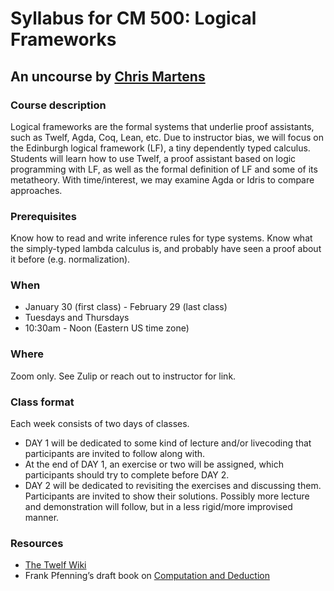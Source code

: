 # Syllabus for CM 500: Logical Frameworks
## An uncourse by [Chris Martens](https://khoury.northeastern.edu/~cmartens)

### Course description
Logical frameworks are the formal systems that underlie proof assistants,
such as Twelf, Agda, Coq, Lean, etc. Due to instructor bias, we will focus
on the Edinburgh logical framework (LF), a tiny dependently typed calculus.
Students will learn how to use Twelf, a proof assistant based on logic
programming with LF, as well as the formal definition of LF and some of its
metatheory. With time/interest, we may examine Agda or Idris to compare
approaches.


### Prerequisites
Know how to read and write inference rules for type systems. Know what the
simply-typed lambda calculus is, and probably have seen a proof about it
before (e.g. normalization).


### When
* January 30 (first class) - February 29 (last class)
* Tuesdays and Thursdays
* 10:30am - Noon (Eastern US time zone)

### Where
Zoom only. See Zulip or reach out to instructor for link.

### Class format
Each week consists of two days of classes.
* DAY 1 will be dedicated to some kind of lecture and/or livecoding that participants are invited to follow along with.
* At the end of DAY 1, an exercise or two will be assigned, which participants should try to complete before DAY 2.
* DAY 2 will be dedicated to revisiting the exercises and discussing them. Participants are invited to show their solutions. Possibly more lecture and demonstration will follow, but in a less rigid/more improvised manner.

### Resources

* [The Twelf Wiki](http://twelf.org/wiki/Main_Page)
* Frank Pfenning’s draft book on [Computation and
  Deduction](https://cs.mcgill.ca/~bpientka/courses/comp523-08/cd.pdf)



